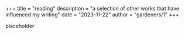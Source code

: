 +++
title = "reading"
description = "a selection of other works that have influenced my writing"
date = "2023-11-22"
author = "gardeners/1"
+++

placeholder
